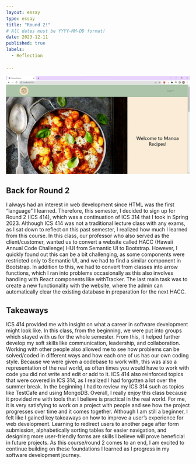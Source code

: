 ```yaml
---
layout: essay
type: essay
title: "Round 2!"
# All dates must be YYYY-MM-DD format!
date: 2023-12-11
published: true
labels:
  - Reflection
  
---
```

<p align="center">
<img width="600px" class="rounded pe-4" src="https://raw.githubusercontent.com/manoa-recipes/manoa-recipes.github.io/main/doc/landing-page.png">
  </p>

## Back for Round 2
I always had an interest in web development since HTML was the first “language” I learned. Therefore, this semester, I decided to sign up for Round 2 (ICS 414), which was a continuation of ICS 314 that I took in Spring 2023. Although ICS 414 was not a traditional lecture class with any exams, as I sat down to reflect on this past semester, I realized how much I learned from this course. In this class, our professor who also served as the client/customer, wanted us to convert a website called HACC (Hawaii Annual Code Challenge) HUI from Semantic UI to Bootstrap. However, I quickly found out this can be a bit challenging, as some components were restricted only to Semantic UI, and we had to find a similar component in Bootstrap. In addition to this, we had to convert from classes into arrow functions, which I ran into problems occasionally as this also involves handling with React components like withTracker. The last main task was to create a new functionality with the website, where the admin can automatically clear the existing database in preparation for the next HACC.

## Takeaways 
ICS 414 provided me with insight on what a career in software development might look like. In this class, from the beginning, we were put into groups which stayed with us for the whole semester. From this, it helped further develop my soft skills like communication, leadership, and collaboration. Working with other people also allowed me to see how problems can be solved/coded in different ways and how each one of us has our own coding style. Because we were given a codebase to work with, this was also a representation of the real world, as often times you would have to work with code you did not write and edit or add to it. ICS 414 also reinforced topics that were covered in ICS 314, as I realized I had forgotten a lot over the summer break. In the beginning I had to review my ICS 314 such as topics like TestCafe and using MongoDB. Overall, I really enjoy this class because it provided me with tools that I believe is practical in the real world. For me, it is very satisfying to work on a project with people and see how the project progresses over time and it comes together. Although I am still a beginner, I felt like I gained key takeaways on how to improve a user’s experience for web development. Learning to redirect users to another page after form submission, alphabetically sorting tables for easier navigation, and designing more user-friendly forms are skills I believe will prove beneficial in future projects. As this course/round 2 comes to an end, I am excited to continue building on these foundations I learned as I progress in my software development journey.

